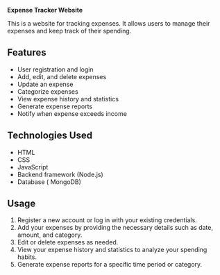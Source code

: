 **Expense Tracker Website**

This is a website for tracking expenses. It allows users to manage their expenses and keep track of their spending.

## Features

- User registration and login
- Add, edit, and delete expenses
- Update an expense
- Categorize expenses
- View expense history and statistics
- Generate expense reports
- Notify when expense exceeds income

## Technologies Used

- HTML
- CSS
- JavaScript
- Backend framework (Node.js)
- Database ( MongoDB)


## Usage

1. Register a new account or log in with your existing credentials.
2. Add your expenses by providing the necessary details such as date, amount, and category.
3. Edit or delete expenses as needed.
4. View your expense history and statistics to analyze your spending habits.
5. Generate expense reports for a specific time period or category.

